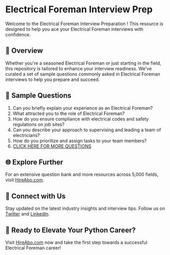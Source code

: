 # Electrical Foreman Interview Prep

Welcome to the Electrical Foreman Interview Preparation ! This resource is designed to help you ace your Electrical Foreman interviews with confidence.

## 🚀 Overview

Whether you're a seasoned Electrical Foreman or just starting in the field, this repository is tailored to enhance your interview readiness. We've curated a set of sample questions commonly asked in Electrical Foreman interviews to help you prepare and succeed.

## 📝 Sample Questions

1. Can you briefly explain your experience as an Electrical Foreman?
2. What attracted you to the role of Electrical Foreman?
3. How do you ensure compliance with electrical codes and safety regulations on job sites?
4. Can you describe your approach to supervising and leading a team of electricians?
5. How do you prioritize and assign tasks to your team members?
6. [CLICK HERE FOR MORE QUESTIONS](https://hireabo.com/job/12_1_13/Electrical%20Foreman)

## 🌐 Explore Further

For an extensive question bank and more resources across 5,000 fields, visit [HireAbo.com](https://www.hireabo.com).

## 📱 Connect with Us

Stay updated on the latest industry insights and interview tips. Follow us on [Twitter](https://twitter.com/hireabo) and [LinkedIn](https://www.linkedin.com/in/hire-abo-3609972a8/).

## 🚀 Ready to Elevate Your Python Career?

Visit [HireAbo.com](https://www.hireabo.com) now and take the first step towards a successful Electrical Foreman career!